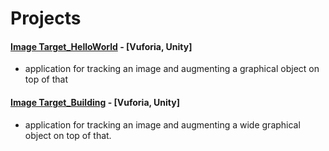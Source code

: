 # Projects

#### [Image Target_HelloWorld](https://github.com/HamidHeyde/AR/tree/master/ImageTarget_HelloWorld) - [Vuforia, Unity]
* application for tracking an image and augmenting a graphical object on top of that

#### [Image Target_Building](https://github.com/HamidHeyde/AR/tree/master/ImageTarget_Building) - [Vuforia, Unity]
* application for tracking an image and augmenting a wide graphical object on top of that.
